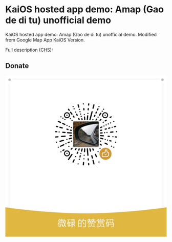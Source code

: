 # KaiOS hosted app demo: Amap (Gao de di tu) unofficial demo


KaiOS hosted app demo: Amap (Gao de di tu) unofficial demo. Modified from Google Map App KaiOS Version.

Full description (CHS): 


## Donate


![Weixin zanshangma](https://raw.githubusercontent.com/HorseLuke/Assets/master/img/weixin_zanshangcode.jpg)